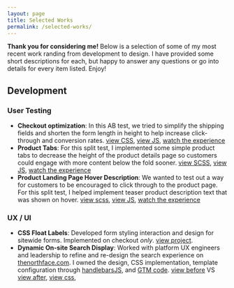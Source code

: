 ```yaml
---
layout: page
title: Selected Works
permalink: /selected-works/
---
```



**Thank you for considering me!** Below is a selection of some of my most recent work randing from development to design. I have provided some short descriptions for each, but happy to answer any questions or go into details for every item listed. Enjoy!

## Development 
### User Testing
- **Checkout optimization**: In this AB test, we tried to simplify the shipping fields and shorten 
the form length in height to help increase click-through and conversion rates. [view CSS](https://gist.github.com/cweachock/632bbca6e2d48ef4a469052a5edeece7), 
[view JS](https://gist.github.com/cweachock/ccb486953770d6498e6a9df42b2448a2), [watch the experience](https://chrisweachock.com/videos/simplified-shipping-test-part1-10-8-2018.mp4)
- **Product Tabs**: For this split test, I implemented some simple product tabs to decrease the height of the product details page so customers could engage with more content below the fold sooner. [view SCSS](https://gist.github.com/cweachock/0834c1d7c55afe5d333a8d600f1cf1a5), [view JS](https://gist.github.com/cweachock/46cb31b12fd136085497cf7f49bd50ed), [watch the experience](https://chrisweachock.com/videos/product-tabs-horiztonal-test1-wide.mp4)
- **Product Landing Page Hover Description**: We wanted to test out a way for customers to be encouraged to click through to the product page. For this split test, I helped implement teaser product description text that was shown on hover. [view scss](https://gist.github.com/cweachock/e2f3f3bb79eb3cbfa5e264df2b894470), [view JS](https://gist.github.com/cweachock/ef0337a2ddc60867ef54f1b9d643a6b9), [watch the experience](https://chrisweachock.com/videos/hover-test-progress.mp4)

### UX / UI
- **CSS Float Labels**: Developed form styling interaction and design for sitewide forms. Implemented on checkout *only*. [view project](https://chrisweachock.com/float-labels/).
- **Dynamic On-site Search Display**: Worked with platform UX engineers and leadership to refine and re-design the search experience on [thenorthface.com](https://thenorthface.com). I owned the design, CSS implementation, template configuration through [handlebarsJS](https://handlebarsjs.com/), and [GTM code](https://gist.github.com/cweachock/28b59290d9f192c4d86ea8a8297cd7fc). [view before](https://chrisweachock.com/videos/Northface-Old-onsite-search-desktop.mp4) VS [view after](Northface-New-onsite-search-implementation-desktop.mp4), [view css](https://gist.github.com/cweachock/2d2170e623ab1f91f777aa0d6842c2c1), 